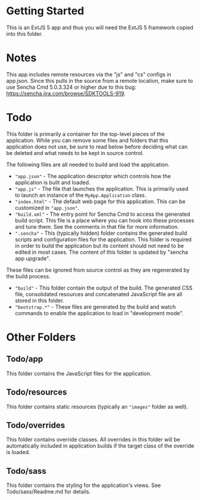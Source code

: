 # Getting Started
This is an ExtJS 5 app and thus you will need the ExtJS 5 framework copied into this folder.


# Notes

This app includes remote resources via the "js" and "cs" configs in app.json.  Since
this pulls in the source from a remote location, make sure to use Sencha Cmd 5.0.3.324
or higher due to this bug: https://sencha.jira.com/browse/SDKTOOLS-919.




# Todo

This folder is primarily a container for the top-level pieces of the application.
While you can remove some files and folders that this application does not use,
be sure to read below before deciding what can be deleted and what needs to be
kept in source control.

The following files are all needed to build and load the application.

 - `"app.json"` - The application descriptor which controls how the application is
   built and loaded.
 - `"app.js"` - The file that launches the application. This is primarily used to
   launch an instance of the `MyApp.Application` class.
 - `"index.html"` - The default web page for this application. This can be customized
   in `"app.json"`.
 - `"build.xml"` - The entry point for Sencha Cmd to access the generated build
   script. This file is a place where you can hook into these processes and tune
   them. See the comments in that file for more information.
 - `".sencha"` - This (typically hidden) folder contains the generated build scripts
   and configuration files for the application. This folder is required in order to
   build the application but its content should not need to be edited in most cases.
   The content of this folder is updated by "sencha app upgrade".

These files can be ignored from source control as they are regenerated by the build
process.

 - `"build"` - This folder contain the output of the build. The generated CSS file,
   consolidated resources and concatenated JavaScript file are all stored in this
   folder.
 - `"bootstrap.*"` - These files are generated by the build and watch commands to
   enable the application to load in "development mode".

# Other Folders

## Todo/app

This folder contains the JavaScript files for the application.

## Todo/resources

This folder contains static resources (typically an `"images"` folder as well).

## Todo/overrides

This folder contains override classes. All overrides in this folder will be 
automatically included in application builds if the target class of the override
is loaded.

## Todo/sass

This folder contains the styling for the application's views. See Todo/sass/Readme.md
for details.
